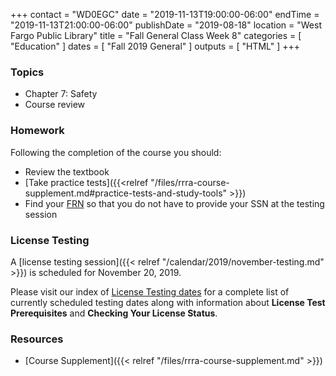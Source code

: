 +++
contact = "WD0EGC"
date = "2019-11-13T19:00:00-06:00"
endTime = "2019-11-13T21:00:00-06:00"
publishDate = "2019-08-18"
location = "West Fargo Public Library"
title = "Fall General Class Week 8"
categories = [ "Education" ]
dates = [ "Fall 2019 General" ]
outputs = [ "HTML" ]
+++
### Topics

* Chapter 7: Safety
* Course review

### Homework

Following the completion of the course you should:

* Review the textbook
* [Take practice tests]({{<relref "/files/rrra-course-supplement.md#practice-tests-and-study-tools" >}})
* Find your [FRN](http://wireless.fcc.gov/uls/index.htm?job=about_getting_started) so that you do not have to provide your SSN at the testing session

### License Testing

A [license testing session]({{< relref "/calendar/2019/november-testing.md" >}})
is scheduled for November 20, 2019.

Please visit our index of [License Testing dates](/dates/license-testing/)
for a complete list of currently scheduled testing dates along with
information about **License Test Prerequisites** and **Checking Your License
Status**.

### Resources

* [Course Supplement]({{< relref "/files/rrra-course-supplement.md" >}})

